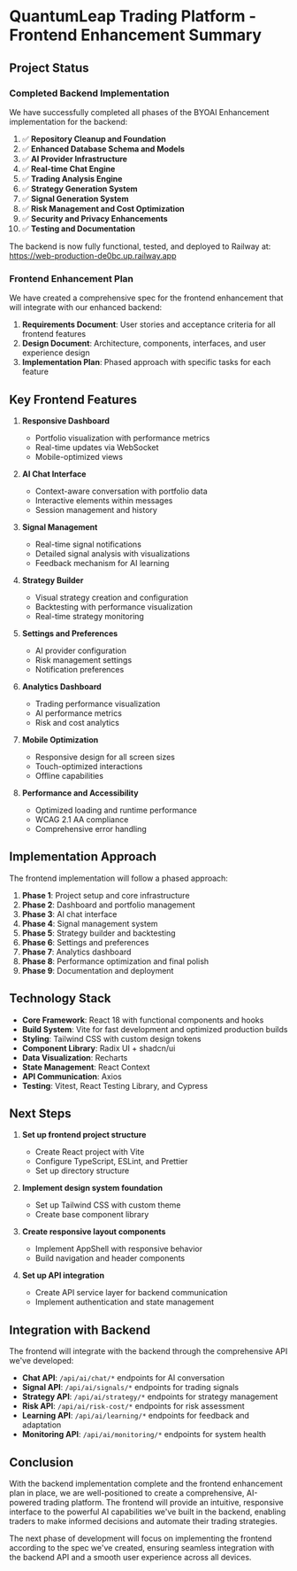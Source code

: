 # QuantumLeap Trading Platform - Frontend Enhancement Summary

## Project Status

### Completed Backend Implementation
We have successfully completed all phases of the BYOAI Enhancement implementation for the backend:

1. ✅ **Repository Cleanup and Foundation**
2. ✅ **Enhanced Database Schema and Models**
3. ✅ **AI Provider Infrastructure**
4. ✅ **Real-time Chat Engine**
5. ✅ **Trading Analysis Engine**
6. ✅ **Strategy Generation System**
7. ✅ **Signal Generation System**
8. ✅ **Risk Management and Cost Optimization**
9. ✅ **Security and Privacy Enhancements**
10. ✅ **Testing and Documentation**

The backend is now fully functional, tested, and deployed to Railway at: https://web-production-de0bc.up.railway.app

### Frontend Enhancement Plan
We have created a comprehensive spec for the frontend enhancement that will integrate with our enhanced backend:

1. **Requirements Document**: User stories and acceptance criteria for all frontend features
2. **Design Document**: Architecture, components, interfaces, and user experience design
3. **Implementation Plan**: Phased approach with specific tasks for each feature

## Key Frontend Features

1. **Responsive Dashboard**
   - Portfolio visualization with performance metrics
   - Real-time updates via WebSocket
   - Mobile-optimized views

2. **AI Chat Interface**
   - Context-aware conversation with portfolio data
   - Interactive elements within messages
   - Session management and history

3. **Signal Management**
   - Real-time signal notifications
   - Detailed signal analysis with visualizations
   - Feedback mechanism for AI learning

4. **Strategy Builder**
   - Visual strategy creation and configuration
   - Backtesting with performance visualization
   - Real-time strategy monitoring

5. **Settings and Preferences**
   - AI provider configuration
   - Risk management settings
   - Notification preferences

6. **Analytics Dashboard**
   - Trading performance visualization
   - AI performance metrics
   - Risk and cost analytics

7. **Mobile Optimization**
   - Responsive design for all screen sizes
   - Touch-optimized interactions
   - Offline capabilities

8. **Performance and Accessibility**
   - Optimized loading and runtime performance
   - WCAG 2.1 AA compliance
   - Comprehensive error handling

## Implementation Approach

The frontend implementation will follow a phased approach:

1. **Phase 1**: Project setup and core infrastructure
2. **Phase 2**: Dashboard and portfolio management
3. **Phase 3**: AI chat interface
4. **Phase 4**: Signal management system
5. **Phase 5**: Strategy builder and backtesting
6. **Phase 6**: Settings and preferences
7. **Phase 7**: Analytics dashboard
8. **Phase 8**: Performance optimization and final polish
9. **Phase 9**: Documentation and deployment

## Technology Stack

- **Core Framework**: React 18 with functional components and hooks
- **Build System**: Vite for fast development and optimized production builds
- **Styling**: Tailwind CSS with custom design tokens
- **Component Library**: Radix UI + shadcn/ui
- **Data Visualization**: Recharts
- **State Management**: React Context
- **API Communication**: Axios
- **Testing**: Vitest, React Testing Library, and Cypress

## Next Steps

1. **Set up frontend project structure**
   - Create React project with Vite
   - Configure TypeScript, ESLint, and Prettier
   - Set up directory structure

2. **Implement design system foundation**
   - Set up Tailwind CSS with custom theme
   - Create base component library

3. **Create responsive layout components**
   - Implement AppShell with responsive behavior
   - Build navigation and header components

4. **Set up API integration**
   - Create API service layer for backend communication
   - Implement authentication and state management

## Integration with Backend

The frontend will integrate with the backend through the comprehensive API we've developed:

- **Chat API**: `/api/ai/chat/*` endpoints for AI conversation
- **Signal API**: `/api/ai/signals/*` endpoints for trading signals
- **Strategy API**: `/api/ai/strategy/*` endpoints for strategy management
- **Risk API**: `/api/ai/risk-cost/*` endpoints for risk assessment
- **Learning API**: `/api/ai/learning/*` endpoints for feedback and adaptation
- **Monitoring API**: `/api/ai/monitoring/*` endpoints for system health

## Conclusion

With the backend implementation complete and the frontend enhancement plan in place, we are well-positioned to create a comprehensive, AI-powered trading platform. The frontend will provide an intuitive, responsive interface to the powerful AI capabilities we've built in the backend, enabling traders to make informed decisions and automate their trading strategies.

The next phase of development will focus on implementing the frontend according to the spec we've created, ensuring seamless integration with the backend API and a smooth user experience across all devices.